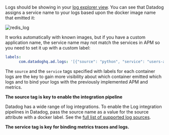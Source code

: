 Logs should be showing in your [log explorer view](https://app.datadoghq.com/logs). You can see that Datadog assigns a service name to your logs based upon the docker image name that emitted it:

![redis_log](https://raw.githubusercontent.com/l0k0ms/workshops/master/log-workshop-2/images/redis_log.png)

It works automatically with known images, but if you have a custom application name, the service name may not match the services in APM so you need to set it up with a custom label:

```yaml
labels:
      com.datadoghq.ad.logs: '[{"source": "python", "service": "users-api"}]'
```

The `source` and the `service` tags specified with labels for each container logs are the key to gain more visibility about which container emitted which logs and to bind your logs with the previously implemented APM and metrics.

**The source tag is key to enable the integration pipeline**

Datadog has a wide range of log integrations. To enable the Log integration pipelines in Datadog, pass the source name as a value for the source attribute with a docker label. See the [full list of supported log sources](https://docs.datadoghq.com/logs/guide/integration-pipeline-reference/).

**The service tag is key for binding metrics traces and logs.**
